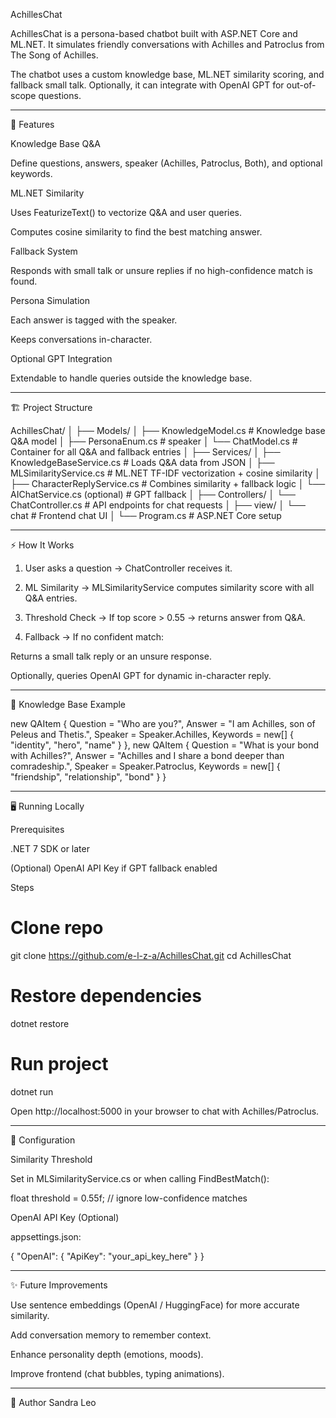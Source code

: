 AchillesChat

AchillesChat is a persona-based chatbot built with ASP.NET Core and ML.NET.
It simulates friendly conversations with Achilles and Patroclus from The Song of Achilles.

The chatbot uses a custom knowledge base, ML.NET similarity scoring, and fallback small talk. Optionally, it can integrate with OpenAI GPT for out-of-scope questions.


---

🚀 Features

Knowledge Base Q&A

Define questions, answers, speaker (Achilles, Patroclus, Both), and optional keywords.


ML.NET Similarity

Uses FeaturizeText() to vectorize Q&A and user queries.

Computes cosine similarity to find the best matching answer.


Fallback System

Responds with small talk or unsure replies if no high-confidence match is found.


Persona Simulation

Each answer is tagged with the speaker.

Keeps conversations in-character.


Optional GPT Integration

Extendable to handle queries outside the knowledge base.




---

🏗️ Project Structure

AchillesChat/
│
├── Models/
│   ├── KnowledgeModel.cs           # Knowledge base Q&A model
│   ├── PersonaEnum.cs  # speaker
│   └── ChatModel.cs    # Container for all Q&A and fallback entries
│
├── Services/
│   ├── KnowledgeBaseService.cs  # Loads Q&A data from JSON
│   ├── MLSimilarityService.cs   # ML.NET TF-IDF vectorization + cosine similarity
│   ├── CharacterReplyService.cs           # Combines similarity + fallback logic
│   └── AIChatService.cs (optional) # GPT fallback
│
├── Controllers/
│   └── ChatController.cs        # API endpoints for chat requests
│
├── view/
│   └── chat                  # Frontend chat UI
│
└── Program.cs       # ASP.NET Core setup


---

⚡ How It Works

1. User asks a question → ChatController receives it.


2. ML Similarity → MLSimilarityService computes similarity score with all Q&A entries.


3. Threshold Check → If top score > 0.55 → returns answer from Q&A.


4. Fallback → If no confident match:

Returns a small talk reply or an unsure response.

Optionally, queries OpenAI GPT for dynamic in-character reply.





---

🔑 Knowledge Base Example

new QAItem
{
    Question = "Who are you?",
    Answer = "I am Achilles, son of Peleus and Thetis.",
    Speaker = Speaker.Achilles,
    Keywords = new[] { "identity", "hero", "name" }
},
new QAItem
{
    Question = "What is your bond with Achilles?",
    Answer = "Achilles and I share a bond deeper than comradeship.",
    Speaker = Speaker.Patroclus,
    Keywords = new[] { "friendship", "relationship", "bond" }
}


---

🖥️ Running Locally

Prerequisites

.NET 7 SDK or later

(Optional) OpenAI API Key if GPT fallback enabled


Steps

# Clone repo
git clone https://github.com/e-l-z-a/AchillesChat.git
cd AchillesChat

# Restore dependencies
dotnet restore

# Run project
dotnet run

Open http://localhost:5000 in your browser to chat with Achilles/Patroclus.


---

🔧 Configuration

Similarity Threshold

Set in MLSimilarityService.cs or when calling FindBestMatch():

float threshold = 0.55f; // ignore low-confidence matches

OpenAI API Key (Optional)

appsettings.json:


{
  "OpenAI": {
    "ApiKey": "your_api_key_here"
  }
}


---

✨ Future Improvements

Use sentence embeddings (OpenAI / HuggingFace) for more accurate similarity.

Add conversation memory to remember context.

Enhance personality depth (emotions, moods).

Improve frontend (chat bubbles, typing animations).



---

📜 Author
Sandra Leo
